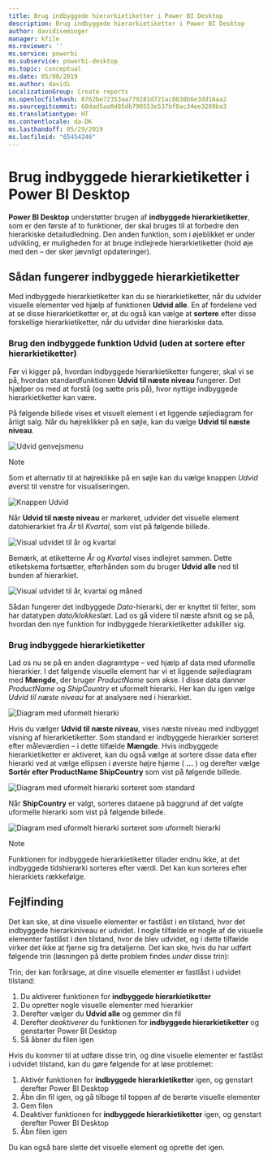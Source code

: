 ```yaml
---
title: Brug indbyggede hierarkietiketter i Power BI Desktop
description: Brug indbyggede hierarkietiketter i Power BI Desktop
author: davidiseminger
manager: kfile
ms.reviewer: ''
ms.service: powerbi
ms.subservice: powerbi-desktop
ms.topic: conceptual
ms.date: 05/08/2019
ms.author: davidi
LocalizationGroup: Create reports
ms.openlocfilehash: 8762be72353aa779281d721ac8038b6e3dd16aa2
ms.sourcegitcommit: 60dad5aa0d85db790553e537bf8ac34ee3289ba3
ms.translationtype: HT
ms.contentlocale: da-DK
ms.lasthandoff: 05/29/2019
ms.locfileid: "65454246"
---
```

# <a name="use-inline-hierarchy-labels-in-power-bi-desktop"></a>Brug indbyggede hierarkietiketter i Power BI Desktop
**Power BI Desktop** understøtter brugen af **indbyggede hierarkietiketter**, som er den første af to funktioner, der skal bruges til at forbedre den hierarkiske detailudledning. Den anden funktion, som i øjeblikket er under udvikling, er muligheden for at bruge indlejrede hierarkietiketter (hold øje med den – der sker jævnligt opdateringer).   

## <a name="how-inline-hierarchy-labels-work"></a>Sådan fungerer indbyggede hierarkietiketter
Med indbyggede hierarkietiketter kan du se hierarkietiketter, når du udvider visuelle elementer ved hjælp af funktionen **Udvid alle**. En af fordelene ved at se disse hierarkietiketter er, at du også kan vælge at **sortere** efter disse forskellige hierarkietiketter, når du udvider dine hierarkiske data.

### <a name="using-the-built-in-expand-feature-without-sorting-by-hierarchy-labels"></a>Brug den indbyggede funktion Udvid (uden at sortere efter hierarkietiketter)
Før vi kigger på, hvordan indbyggede hierarkietiketter fungerer, skal vi se på, hvordan standardfunktionen **Udvid til næste niveau** fungerer. Det hjælper os med at forstå (og sætte pris på), hvor nyttige indbyggede hierarkietiketter kan være.

På følgende billede vises et visuelt element i et liggende søjlediagram for årligt salg. Når du højreklikker på en søjle, kan du vælge **Udvid til næste niveau**.

![Udvid genvejsmenu](media/desktop-inline-hierarchy-labels/desktop-inline-hierarchy-labels-menu.png)

> [!NOTE]
> Som et alternativ til at højreklikke på en søjle kan du vælge knappen *Udvid* øverst til venstre for visualiseringen.

  ![Knappen Udvid](media/desktop-inline-hierarchy-labels/desktop-inline-hierarchy-labels-expand-button-finger.png)


Når **Udvid til næste niveau** er markeret, udvider det visuelle element datohierarkiet fra *År* til *Kvartal*, som vist på følgende billede.

![Visual udvidet til år og kvartal](media/desktop-inline-hierarchy-labels/desktop-inline-hierarchy-labels-qty-year-quarter.png)

Bemærk, at etiketterne *År* og *Kvartal* vises indlejret sammen. Dette etiketskema fortsætter, efterhånden som du bruger **Udvid alle** ned til bunden af hierarkiet.

![Visual udvidet til år, kvartal og måned](media/desktop-inline-hierarchy-labels/desktop-inline-hierarchy-labels-qty-year-quarter-month.png)

Sådan fungerer det indbyggede *Dato*-hierarki, der er knyttet til felter, som har datatypen *dato/klokkeslæt*. Lad os gå videre til næste afsnit og se på, hvordan den nye funktion for indbyggede hierarkietiketter adskiller sig.

### <a name="using-inline-hierarchy-labels"></a>Brug indbyggede hierarkietiketter
Lad os nu se på en anden diagramtype – ved hjælp af data med uformelle hierarkier. I det følgende visuelle element har vi et liggende søjlediagram med **Mængde**, der bruger *ProductName* som akse. I disse data danner *ProductName* og *ShipCountry* et uformelt hierarki. Her kan du igen vælge *Udvid til næste niveau* for at analysere ned i hierarkiet.

![Diagram med uformelt hierarki](media/desktop-inline-hierarchy-labels/desktop-inline-hierarchy-labels-informal-top-expand.png)

Hvis du vælger **Udvid til næste niveau**, vises næste niveau med indbygget visning af hierarkietiketter. Som standard er indbyggede hierarkier sorteret efter måleværdien – i dette tilfælde **Mængde**. Hvis indbyggede hierarkietiketter er aktiveret, kan du også vælge at sortere disse data efter hierarki ved at vælge ellipsen i øverste højre hjørne ( **...** ) og derefter vælge **Sortér efter ProductName ShipCountry** som vist på følgende billede.

![Diagram med uformelt hierarki sorteret som standard](media/desktop-inline-hierarchy-labels/desktop-inline-hierarchy-labels-informal-sort-quantity.png)

Når **ShipCountry** er valgt, sorteres dataene på baggrund af det valgte uformelle hierarki som vist på følgende billede.

![Diagram med uformelt hierarki sorteret som uformelt hierarki](media/desktop-inline-hierarchy-labels/desktop-inline-hierarchy-labels-informal-sorted.png)

> [!NOTE]
> Funktionen for indbyggede hierarkietiketter tillader endnu ikke, at det indbyggede tidshierarki sorteres efter værdi. Det kan kun sorteres efter hierarkiets rækkefølge.
> 
> 

## <a name="troubleshooting"></a>Fejlfinding
Det kan ske, at dine visuelle elementer er fastlåst i en tilstand, hvor det indbyggede hierarkiniveau er udvidet. I nogle tilfælde er nogle af de visuelle elementer fastlåst i den tilstand, hvor de blev udvidet, og i dette tilfælde virker det ikke at fjerne sig fra detaljerne. Det kan ske, hvis du har udført følgende trin (løsningen på dette problem findes *under* disse trin):

Trin, der kan forårsage, at dine visuelle elementer er fastlåst i udvidet tilstand:

1. Du aktiverer funktionen for **indbyggede hierarkietiketter**
2. Du opretter nogle visuelle elementer med hierarkier
3. Derefter vælger du **Udvid alle** og gemmer din fil
4. Derefter *deaktiverer* du funktionen for **indbyggede hierarkietiketter** og genstarter Power BI Desktop
5. Så åbner du filen igen

Hvis du kommer til at udføre disse trin, og dine visuelle elementer er fastlåst i udvidet tilstand, kan du gøre følgende for at løse problemet:

1. Aktivér funktionen for **indbyggede hierarkietiketter** igen, og genstart derefter Power BI Desktop
2. Åbn din fil igen, og gå tilbage til toppen af de berørte visuelle elementer
3. Gem filen
4. Deaktiver funktionen for **indbyggede hierarkietiketter** igen, og genstart derefter Power BI Desktop
5. Åbn filen igen

Du kan også bare slette det visuelle element og oprette det igen.


